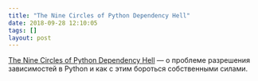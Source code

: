```yaml
---
title: "The Nine Circles of Python Dependency Hell"
date: 2018-09-28 12:10:05
tags: []
layout: post
---
```


[The Nine Circles of Python Dependency Hell](https://medium.com/knerd/the-nine-circles-of-python-dependency-hell-481d53e3e025) — о проблеме разрешения зависимостей в Python и как с этим бороться собственными силами.
